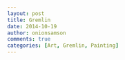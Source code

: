 ```yaml
---
layout: post
title: Gremlin
date: 2014-10-19
author: onionsamson
comments: true
categories: [Art, Gremlin, Painting]
---
```

<div class="
          image-block-outer-wrapper
          layout-caption-hidden
          design-layout-inline
          
          
          
        ">

      

      
        <figure class="
              sqs-block-image-figure
              intrinsic
            " style="max-width:2154px;">
          
        
        

        
          
            
              <span class="v6-visually-hidden">View fullsize</span>
              
          <div style="padding-bottom:71.309188842773%;" class="
                image-block-wrapper
                
          
        
                has-aspect-ratio
              ">
            <img src="http://onionsamson.files.wordpress.com/2014/10/ed5d4-ibsimpson-gremlin-2014.jpg" alt="ibsimpson-gremlin-2014" /><img class="thumb-image" alt="ibsimpson-gremlin-2014" />
          </div>
        
            
          
        

        
      
        </figure>
      

    </div>
  



<p><strong>Iain B. Simpson</strong> <br />
Gremlin, 2014 <br />
Crayola washable kids’ paint on paper <br />
18 cm x 24 cm (7 in x 9.5 in)</p>
